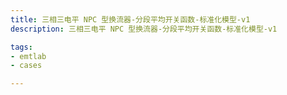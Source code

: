 ```yaml
---
title: 三相三电平 NPC 型换流器-分段平均开关函数-标准化模型-v1
description: 三相三电平 NPC 型换流器-分段平均开关函数-标准化模型-v1

tags:
- emtlab
- cases

---
```


<!-- import DocCardList from '@theme/DocCardList';

<DocCardList /> -->